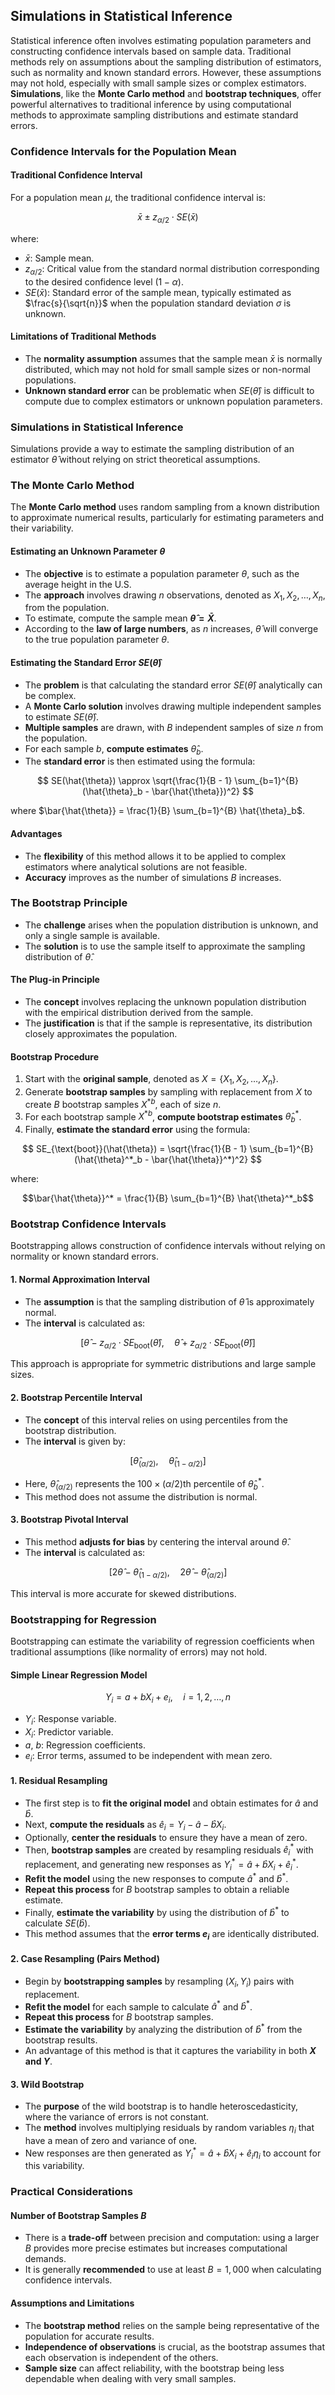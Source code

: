 ##  Simulations in Statistical Inference

Statistical inference often involves estimating population parameters and constructing confidence intervals based on sample data. Traditional methods rely on assumptions about the sampling distribution of estimators, such as normality and known standard errors. However, these assumptions may not hold, especially with small sample sizes or complex estimators. **Simulations**, like the **Monte Carlo method** and **bootstrap techniques**, offer powerful alternatives to traditional inference by using computational methods to approximate sampling distributions and estimate standard errors.

### Confidence Intervals for the Population Mean

#### Traditional Confidence Interval

For a population mean $\mu$, the traditional confidence interval is:

$$
\bar{x} \pm z_{\alpha/2} \cdot SE(\bar{x})
$$

where:

- $\bar{x}$: Sample mean.
- $z_{\alpha/2}$: Critical value from the standard normal distribution corresponding to the desired confidence level $(1 - \alpha)$.
- $SE(\bar{x})$: Standard error of the sample mean, typically estimated as $\frac{s}{\sqrt{n}}$ when the population standard deviation $\sigma$ is unknown.

#### Limitations of Traditional Methods

- The **normality assumption** assumes that the sample mean $\bar{x}$ is normally distributed, which may not hold for small sample sizes or non-normal populations.
- **Unknown standard error** can be problematic when $SE(\hat{\theta})$ is difficult to compute due to complex estimators or unknown population parameters.

### Simulations in Statistical Inference

Simulations provide a way to estimate the sampling distribution of an estimator $\hat{\theta}$ without relying on strict theoretical assumptions.

### The Monte Carlo Method

The **Monte Carlo method** uses random sampling from a known distribution to approximate numerical results, particularly for estimating parameters and their variability.

#### Estimating an Unknown Parameter $\theta$

- The **objective** is to estimate a population parameter $\theta$, such as the average height in the U.S.
- The **approach** involves drawing $n$ observations, denoted as $X_1, X_2, \dots, X_n$, from the population.
- To estimate, compute the sample mean **$\hat{\theta} = \bar{X}$**.
- According to the **law of large numbers**, as $n$ increases, $\hat{\theta}$ will converge to the true population parameter $\theta$.

#### Estimating the Standard Error $SE(\hat{\theta})$

- The **problem** is that calculating the standard error $SE(\hat{\theta})$ analytically can be complex.
- A **Monte Carlo solution** involves drawing multiple independent samples to estimate $SE(\hat{\theta})$.
- **Multiple samples** are drawn, with $B$ independent samples of size $n$ from the population.
- For each sample $b$, **compute estimates** $\hat{\theta}_b$.
- The **standard error** is then estimated using the formula:

$$
SE(\hat{\theta}) \approx \sqrt{\frac{1}{B - 1} \sum_{b=1}^{B} (\hat{\theta}_b - \bar{\hat{\theta}})^2}
$$

where $\bar{\hat{\theta}} = \frac{1}{B} \sum_{b=1}^{B} \hat{\theta}_b$.

#### Advantages

- The **flexibility** of this method allows it to be applied to complex estimators where analytical solutions are not feasible.
- **Accuracy** improves as the number of simulations $B$ increases.

### The Bootstrap Principle

- The **challenge** arises when the population distribution is unknown, and only a single sample is available.
- The **solution** is to use the sample itself to approximate the sampling distribution of $\hat{\theta}$.

#### The Plug-in Principle

- The **concept** involves replacing the unknown population distribution with the empirical distribution derived from the sample.
- The **justification** is that if the sample is representative, its distribution closely approximates the population.

#### Bootstrap Procedure

1. Start with the **original sample**, denoted as $X = \{ X_1, X_2, \dots, X_n \}$.
2. Generate **bootstrap samples** by sampling with replacement from $X$ to create $B$ bootstrap samples $X^{*b}$, each of size $n$.
3. For each bootstrap sample $X^{*b}$, **compute bootstrap estimates** $\hat{\theta}^*_b$.
4. Finally, **estimate the standard error** using the formula:

$$
SE_{\text{boot}}(\hat{\theta}) = \sqrt{\frac{1}{B - 1} \sum_{b=1}^{B} (\hat{\theta}^*_b - \bar{\hat{\theta}}^*)^2}
$$

where:

$$\bar{\hat{\theta}}^* = \frac{1}{B} \sum_{b=1}^{B} \hat{\theta}^*_b$$

### Bootstrap Confidence Intervals

Bootstrapping allows construction of confidence intervals without relying on normality or known standard errors.

#### 1. Normal Approximation Interval

- The **assumption** is that the sampling distribution of $\hat{\theta}$ is approximately normal.
- The **interval** is calculated as:

$$
\left[ \hat{\theta} - z_{\alpha/2} \cdot SE_{\text{boot}}(\hat{\theta}), \quad \hat{\theta} + z_{\alpha/2} \cdot SE_{\text{boot}}(\hat{\theta}) \right]
$$

This approach is appropriate for symmetric distributions and large sample sizes.

#### 2. Bootstrap Percentile Interval

- The **concept** of this interval relies on using percentiles from the bootstrap distribution.
- The **interval** is given by:

$$
\left[ \hat{\theta}_{(\alpha/2)}, \quad \hat{\theta}_{(1 - \alpha/2)} \right]
$$

- Here, $\hat{\theta}_{(\alpha/2)}$ represents the $100 \times (\alpha/2)$th percentile of $\hat{\theta}^*_b$.
- This method does not assume the distribution is normal.

#### 3. Bootstrap Pivotal Interval

- This method **adjusts for bias** by centering the interval around $\hat{\theta}$.
- The **interval** is calculated as:

$$
\left[ 2\hat{\theta} - \hat{\theta}_{(1 - \alpha/2)}, \quad 2\hat{\theta} - \hat{\theta}_{(\alpha/2)} \right]
$$

This interval is more accurate for skewed distributions.

### Bootstrapping for Regression

Bootstrapping can estimate the variability of regression coefficients when traditional assumptions (like normality of errors) may not hold.

#### Simple Linear Regression Model

$$
Y_i = a + b X_i + e_i, \quad i = 1, 2, \dots, n
$$

- $Y_i$: Response variable.
- $X_i$: Predictor variable.
- $a$, $b$: Regression coefficients.
- $e_i$: Error terms, assumed to be independent with mean zero.

#### 1. Residual Resampling

- The first step is to **fit the original model** and obtain estimates for $\hat{a}$ and $\hat{b}$.
- Next, **compute the residuals** as $\hat{e}_i = Y_i - \hat{a} - \hat{b} X_i$.
- Optionally, **center the residuals** to ensure they have a mean of zero.
- Then, **bootstrap samples** are created by resampling residuals $\hat{e}_i^*$ with replacement, and generating new responses as $Y_i^* = \hat{a} + \hat{b} X_i + \hat{e}_i^*$.
- **Refit the model** using the new responses to compute $\hat{a}^*$ and $\hat{b}^*$.
- **Repeat this process** for $B$ bootstrap samples to obtain a reliable estimate.
- Finally, **estimate the variability** by using the distribution of $\hat{b}^*$ to calculate $SE(\hat{b})$.
- This method assumes that the **error terms $e_i$** are identically distributed.

#### 2. Case Resampling (Pairs Method)

- Begin by **bootstrapping samples** by resampling $(X_i, Y_i)$ pairs with replacement.
- **Refit the model** for each sample to calculate $\hat{a}^*$ and $\hat{b}^*$.
- **Repeat this process** for $B$ bootstrap samples.
- **Estimate the variability** by analyzing the distribution of $\hat{b}^*$ from the bootstrap results.
- An advantage of this method is that it captures the variability in both **$X$ and $Y$**.

#### 3. Wild Bootstrap

- The **purpose** of the wild bootstrap is to handle heteroscedasticity, where the variance of errors is not constant.
- The **method** involves multiplying residuals by random variables $\eta_i$ that have a mean of zero and variance of one.
- New responses are then generated as $Y_i^* = \hat{a} + \hat{b} X_i + \hat{e}_i \eta_i$ to account for this variability.

### Practical Considerations

#### Number of Bootstrap Samples $B$

- There is a **trade-off** between precision and computation: using a larger $B$ provides more precise estimates but increases computational demands.
- It is generally **recommended** to use at least $B = 1,000$ when calculating confidence intervals.

#### Assumptions and Limitations

- The **bootstrap method** relies on the sample being representative of the population for accurate results.
- **Independence of observations** is crucial, as the bootstrap assumes that each observation is independent of the others.
- **Sample size** can affect reliability, with the bootstrap being less dependable when dealing with very small samples.

